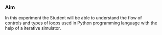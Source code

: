### <b>Aim</b>
In this experiment the Student will be able to understand the flow of controls and types of loops used in Python programming language with the help of a iterative simulator.